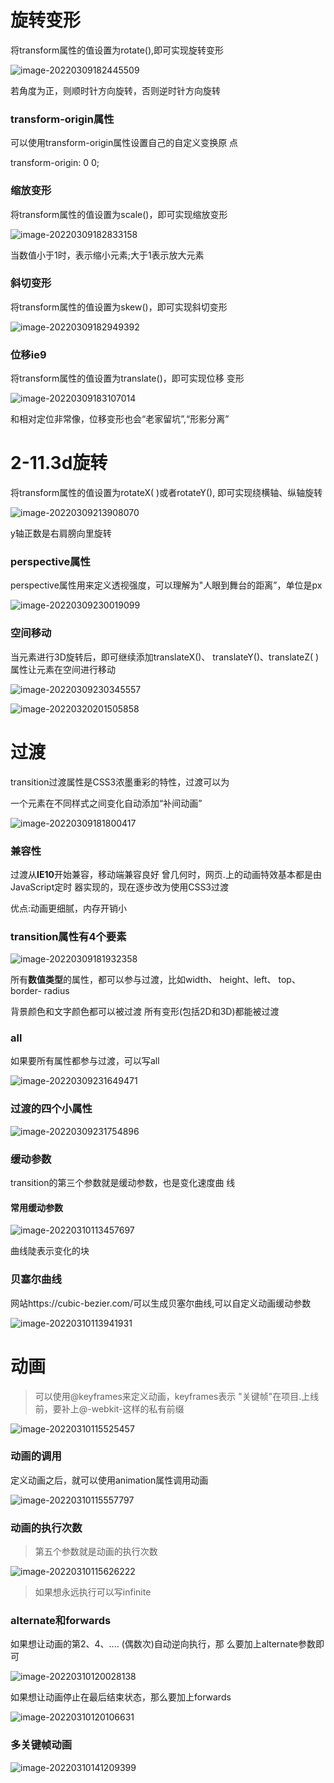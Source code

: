 # 旋转变形

将transform属性的值设置为rotate(),即可实现旋转变形

![image-20220309182445509](../assets/image-20220309182445509.png)



若角度为正，则顺时针方向旋转，否则逆时针方向旋转

### transform-origin属性

可以使用transform-origin属性设置自己的自定义变换原
点

transform-origin: 0 0;

### 缩放变形

将transform属性的值设置为scale()，即可实现缩放变形

![image-20220309182833158](../assets/image-20220309182833158.png)

当数值小于1时，表示缩小元素;大于1表示放大元素

### 斜切变形

将transform属性的值设置为skew()，即可实现斜切变形

![image-20220309182949392](../assets/image-20220309182949392.png)

### 位移ie9

将transform属性的值设置为translate()，即可实现位移
变形

![image-20220309183107014](../assets/image-20220309183107014.png)

和相对定位非常像，位移变形也会“老家留坑”,“形影分离”

# 2-11.3d旋转

将transform属性的值设置为rotateX( )或者rotateY(),
即可实现绕横轴、纵轴旋转

![image-20220309213908070](../assets/image-20220309213908070.png)

y轴正数是右肩膀向里旋转

### perspective属性

perspective属性用来定义透视强度，可以理解为"人眼到舞台的距离”，单位是px

![image-20220309230019099](../assets/image-20220309230019099.png)

### 空间移动

当元素进行3D旋转后，即可继续添加translateX()、
translateY()、translateZ( )属性让元素在空间进行移动

![image-20220309230345557](../assets/image-20220309230345557.png)

![image-20220320201505858](../assets/image-20220320201505858.png)

# 过渡

transition过渡属性是CSS3浓墨重彩的特性，过渡可以为

一个元素在不同样式之间变化自动添加“补间动画”



![image-20220309181800417](../assets/image-20220309181800417.png)

### 兼容性

过渡从**IE10**开始兼容，移动端兼容良好
曾几何时，网页.上的动画特效基本都是由JavaScript定时
器实现的，现在逐步改为使用CSS3过渡

优点:动画更细腻，内存开销小

### transition属性有4个要素

![image-20220309181932358](../assets/image-20220309181932358.png)

所有**数值类型**的属性，都可以参与过渡，比如width、
height、left、 top、 border- radius

背景颜色和文字颜色都可以被过渡
所有变形(包括2D和3D)都能被过渡

### all

如果要所有属性都参与过渡，可以写all

![image-20220309231649471](../assets/image-20220309231649471.png)

### 过渡的四个小属性

![image-20220309231754896](../assets/image-20220309231754896.png)



### 缓动参数

transition的第三个参数就是缓动参数，也是变化速度曲
线

#### 常用缓动参数

![image-20220310113457697](../assets/image-20220310113457697.png)

曲线陡表示变化的块

### 贝塞尔曲线

网站https://cubic-bezier.com/可以生成贝塞尔曲线,可以自定义动画缓动参数

![image-20220310113941931](../assets/image-20220310113941931.png)

# 动画

> 可以使用@keyframes来定义动画，keyframes表示 "关键帧"在项目.上线前，要补上@-webkit-这样的私有前缀

![image-20220310115525457](../assets/image-20220310115525457.png)

### 动画的调用

定义动画之后，就可以使用animation属性调用动画

![image-20220310115557797](../assets/image-20220310115557797.png)

### 动画的执行次数

> 第五个参数就是动画的执行次数

![image-20220310115626222](../assets/image-20220310115626222.png)

> 如果想永远执行可以写infinite

### alternate和forwards

如果想让动画的第2、4、.... (偶数次)自动逆向执行，那
么要加上alternate参数即可

![image-20220310120028138](../assets/image-20220310120028138.png)

如果想让动画停止在最后结束状态，那么要加上forwards

![image-20220310120106631](../assets/image-20220310120106631.png)

### 多关键帧动画

![image-20220310141209399](../assets/image-20220310141209399.png)









